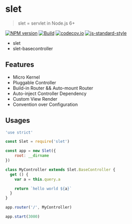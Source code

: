 # slet

> slet = servlet in Node.js 6+

[![NPM version](https://img.shields.io/npm/v/slet.svg?style=flat-square)](https://www.npmjs.com/package/slet)
[![Build](https://travis-ci.org/sletjs/slet.svg?branch=master)](https://travis-ci.org/sletjs/slet)
[![codecov.io](https://codecov.io/github/sletjs/slet/coverage.svg?branch=master)](https://codecov.io/github/sletjs/slet?branch=master)
[![js-standard-style](https://img.shields.io/badge/code%20style-standard-brightgreen.svg)](http://standardjs.com/)

- slet
- slet-basecontroller

## Features

- Micro Kernel
- Pluggable Controller
- Build-in Router && Auto-mount Router
- Auto-inject Controller Dependency
- Custom View Render
- Convention over Configuration

## Usages

```js
'use strict'

const Slet = require('slet')

const app = new Slet({
    root: __dirname
})

class MyController extends Slet.BaseController {
  get () { 
    var a = this.query.a

    return `hello world ${a}`
  } 
}

app.router('/', MyController)

app.start(3000) 

```
